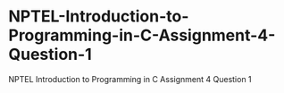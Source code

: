 # NPTEL-Introduction-to-Programming-in-C-Assignment-4-Question-1
NPTEL Introduction to Programming in C Assignment 4 Question 1
